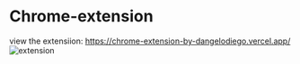 # Chrome-extension
view the extensiion: https://chrome-extension-by-dangelodiego.vercel.app/
![extension](https://user-images.githubusercontent.com/108689766/180592114-9ab95264-a849-4fa0-b0f5-eaf74c4f1e11.PNG)

